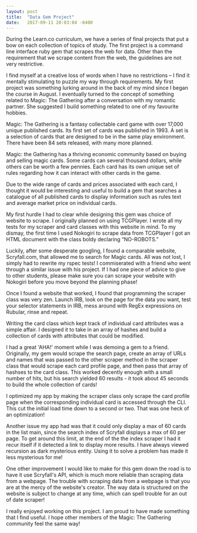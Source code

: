 ```yaml
---
layout: post
title:  "Data Gem Project"
date:   2017-09-11 20:03:04 -0400
---
```



During the Learn.co curriculum, we have a series of final projects that put a bow on each collection of topics of study. The first project is a command line interface ruby gem that scrapes the web for data. Other than the requirement that we scrape content from the web, the guidelines are not very restrictive.

I find myself at a creative loss of words when I have no restrictions – I find it mentally stimulating to puzzle my way through requirements. My first project was something lurking around in the back of my mind  since I began the course in August.  I eventually turned to the concept of something related to Magic: The Gathering after a conversation with my romantic partner. She suggested I build something related to one of my favourite hobbies.

Magic: The Gathering is a fantasy collectable card game with over 17,000 unique published cards. Its first set of cards was published in 1993. A set is a selection of cards that are designed to be in the same play environment. There have been 84 sets released, with many more planned.

Magic: the Gathering has a thriving economic community based on buying and selling magic cards. Some cards can several thousand dollars, while others can be worth a few pennies. Each card has its own unique set of rules regarding how it can interact with other cards in the game. 

Due to the wide range of cards and prices associated with each card, I thought it would be interesting and useful to build a gem that searches a catalogue of all published cards to display information such as rules text and average market price on individual cards.

My first hurdle I had to clear while designing this gem was choice of website to scrape. I originally planned on using TCGPlayer. I wrote all my tests for my scraper and card classes with this website in mind. To my dismay, the first time I used Nokogiri to scrape data from TCGPlayer I got an HTML document with the class boldy declaring “NO-ROBOTS.”

Luckily, after some desperate googling, I found a comparable website, Scryfall.com,  that allowed me to search for Magic cards. All was not lost, I simply had to rewrite my rspec tests! I commiserated with a friend who went through a similar issue with his project. If I had one piece of advice to give to other students, please make sure you can scrape your website with Nokogiri before you move beyond the planning phase! 

Once I found a website that worked, I found that programming the scraper class was very zen. Launch IRB, look on the page for the data you want, test your selector statements in IRB, mess around with RegEx expressions on Rubular, rinse and repeat.

Writing the card class which kept track of individual card attributes was a simple affair. I designed it to take in an array of hashes and build a collection of cards with attributes that could be modified.

I had a great 'AHA!' moment while I was demoing a gem to a friend. Originally, my gem would scrape the search page, create an array of URLs and names that was passed to the other scraper method in the scraper class that would scrape each card profile page, and then pass that array of hashses to the card class. This worked decently enough with a small number of hits, but his search yielded 60 results - it took about 45 seconds to build the whole collection of cards! 

I optimized my app by making the scraper class only scrape the card profile page when the corresponding individual card is accessed through the CLI. This cut the initial load time down to a second or two. That was one heck of an optimization!

Another issue my app had was that it could only display a max of 60 cards in the list main, since the search index of Scryfall displays a max of 60 per page. To get around this limit, at the end of the the index scraper I had it recur itself if it detected a link to display more results. I have always viewed recursion as dark mysterious entity. Using it to solve a problem has made it less mysterious for me!

One other improvement I would like to make for this gem down the road is to have it use Scryfall's API, which is much more reliable than scraping data from a webpage. The trouble with scraping data from a webpage is that you are at the mercy of the website's creator. The way data is structured on the website is subject to change at any time, which can spell trouble for an out of date scraper!

I really enjoyed working on this project. I am proud to have made something that I find useful. I hope other members of the Magic: The Gathering community feel the same way!



